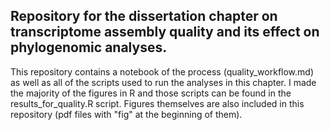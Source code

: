 ## Repository for the dissertation chapter on transcriptome assembly quality and its effect on phylogenomic analyses.  

This repository contains a notebook of the process (quality_workflow.md) as well as all of the scripts used to run the analyses in this chapter. I made the majority of the figures in R and those scripts can be found in the results_for_quality.R script. Figures themselves are also included in this repository (pdf files with "fig" at the beginning of them).  
